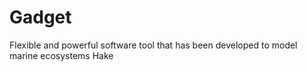 # Gadget
Flexible and powerful software tool that has been developed to model marine ecosystems
Hake
